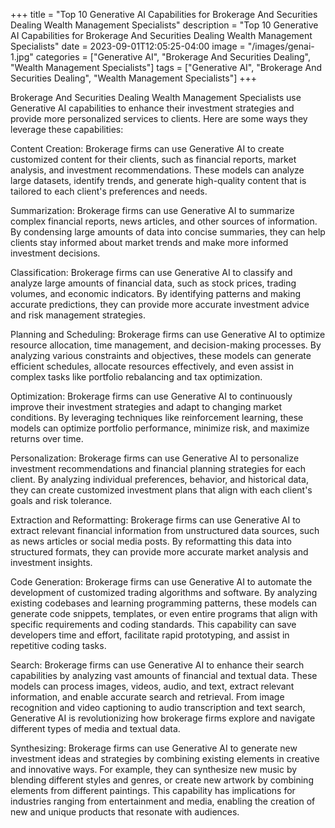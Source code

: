 +++
title = "Top 10 Generative AI Capabilities for Brokerage And Securities Dealing Wealth Management Specialists"
description = "Top 10 Generative AI Capabilities for Brokerage And Securities Dealing Wealth Management Specialists"
date = 2023-09-01T12:05:25-04:00
image = "/images/genai-1.jpg"
categories = ["Generative AI", "Brokerage And Securities Dealing", "Wealth Management Specialists"]
tags = ["Generative AI", "Brokerage And Securities Dealing", "Wealth Management Specialists"]
+++

Brokerage And Securities Dealing Wealth Management Specialists use Generative AI capabilities to enhance their investment strategies and provide more personalized services to clients. Here are some ways they leverage these capabilities:

Content Creation: Brokerage firms can use Generative AI to create customized content for their clients, such as financial reports, market analysis, and investment recommendations. These models can analyze large datasets, identify trends, and generate high-quality content that is tailored to each client's preferences and needs.

Summarization: Brokerage firms can use Generative AI to summarize complex financial reports, news articles, and other sources of information. By condensing large amounts of data into concise summaries, they can help clients stay informed about market trends and make more informed investment decisions.

Classification: Brokerage firms can use Generative AI to classify and analyze large amounts of financial data, such as stock prices, trading volumes, and economic indicators. By identifying patterns and making accurate predictions, they can provide more accurate investment advice and risk management strategies.

Planning and Scheduling: Brokerage firms can use Generative AI to optimize resource allocation, time management, and decision-making processes. By analyzing various constraints and objectives, these models can generate efficient schedules, allocate resources effectively, and even assist in complex tasks like portfolio rebalancing and tax optimization.

Optimization: Brokerage firms can use Generative AI to continuously improve their investment strategies and adapt to changing market conditions. By leveraging techniques like reinforcement learning, these models can optimize portfolio performance, minimize risk, and maximize returns over time.

Personalization: Brokerage firms can use Generative AI to personalize investment recommendations and financial planning strategies for each client. By analyzing individual preferences, behavior, and historical data, they can create customized investment plans that align with each client's goals and risk tolerance.

Extraction and Reformatting: Brokerage firms can use Generative AI to extract relevant financial information from unstructured data sources, such as news articles or social media posts. By reformatting this data into structured formats, they can provide more accurate market analysis and investment insights.

Code Generation: Brokerage firms can use Generative AI to automate the development of customized trading algorithms and software. By analyzing existing codebases and learning programming patterns, these models can generate code snippets, templates, or even entire programs that align with specific requirements and coding standards. This capability can save developers time and effort, facilitate rapid prototyping, and assist in repetitive coding tasks.

Search: Brokerage firms can use Generative AI to enhance their search capabilities by analyzing vast amounts of financial and textual data. These models can process images, videos, audio, and text, extract relevant information, and enable accurate search and retrieval. From image recognition and video captioning to audio transcription and text search, Generative AI is revolutionizing how brokerage firms explore and navigate different types of media and textual data.

Synthesizing: Brokerage firms can use Generative AI to generate new investment ideas and strategies by combining existing elements in creative and innovative ways. For example, they can synthesize new music by blending different styles and genres, or create new artwork by combining elements from different paintings. This capability has implications for industries ranging from entertainment and media, enabling the creation of new and unique products that resonate with audiences.